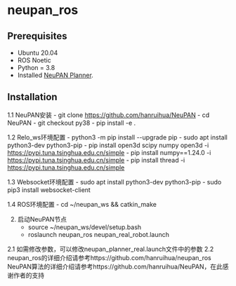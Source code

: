 # neupan_ros

## Prerequisites
- Ubuntu 20.04
- ROS Noetic
- Python = 3.8
- Installed [NeuPAN Planner](https://github.com/hanruihua/neupan).

## Installation
1.1 NeuPAN安装
    - git clone https://github.com/hanruihua/NeuPAN
    - cd NeuPAN
    - git checkout py38
    - pip install -e . 

1.2 Relo_ws环境配置
    - python3 -m pip install --upgrade pip
    - sudo apt install python3-dev python3-pip
    - pip install open3d scipy numpy open3d -i https://pypi.tuna.tsinghua.edu.cn/simple
    - pip install numpy==1.24.0 -i https://pypi.tuna.tsinghua.edu.cn/simple
    - pip install thread -i https://pypi.tuna.tsinghua.edu.cn/simple
    
1.3 Websocket环境配置
    - sudo apt install python3-dev python3-pip
    - sudo pip3 install websocket-client
    
1.4 ROS环境配置
    - cd ~/neupan_ws && catkin_make

2. 启动NeuPAN节点
    - source  ~/neupan_ws/devel/setup.bash
    - roslaunch neupan_ros neupan_real_robot.launch 

2.1 如需修改参数，可以修改neupan_planner_real.launch文件中的参数
2.2 neupan_ros的详细介绍请参考https://github.com/hanruihua/neupan_ros
    NeuPAN算法的详细介绍请参考https://github.com/hanruihua/NeuPAN，在此感谢作者的支持

